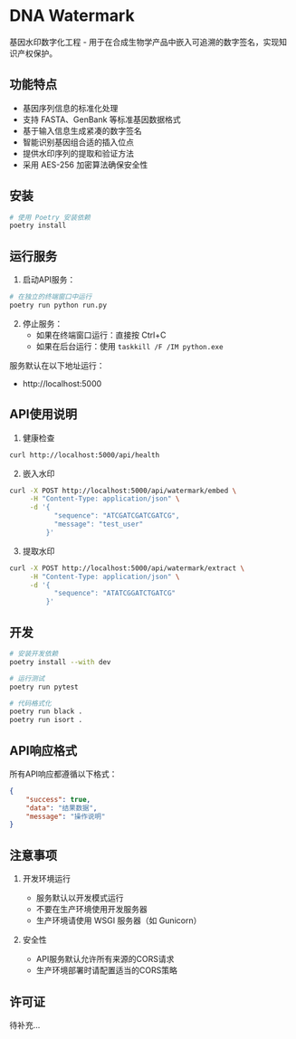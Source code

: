 # DNA Watermark

基因水印数字化工程 - 用于在合成生物学产品中嵌入可追溯的数字签名，实现知识产权保护。

## 功能特点

- 基因序列信息的标准化处理
- 支持 FASTA、GenBank 等标准基因数据格式
- 基于输入信息生成紧凑的数字签名
- 智能识别基因组合适的插入位点
- 提供水印序列的提取和验证方法
- 采用 AES-256 加密算法确保安全性

## 安装

```bash
# 使用 Poetry 安装依赖
poetry install
```

## 运行服务

1. 启动API服务：
```bash
# 在独立的终端窗口中运行
poetry run python run.py
```

2. 停止服务：
   - 如果在终端窗口运行：直接按 Ctrl+C
   - 如果在后台运行：使用 `taskkill /F /IM python.exe`

服务默认在以下地址运行：
- http://localhost:5000

## API使用说明

1. 健康检查
```bash
curl http://localhost:5000/api/health
```

2. 嵌入水印
```bash
curl -X POST http://localhost:5000/api/watermark/embed \
     -H "Content-Type: application/json" \
     -d '{
           "sequence": "ATCGATCGATCGATCG",
           "message": "test_user"
         }'
```

3. 提取水印
```bash
curl -X POST http://localhost:5000/api/watermark/extract \
     -H "Content-Type: application/json" \
     -d '{
           "sequence": "ATATCGGATCTGATCG"
         }'
```

## 开发

```bash
# 安装开发依赖
poetry install --with dev

# 运行测试
poetry run pytest

# 代码格式化
poetry run black .
poetry run isort .
```

## API响应格式

所有API响应都遵循以下格式：
```json
{
    "success": true,
    "data": "结果数据",
    "message": "操作说明"
}
```

## 注意事项

1. 开发环境运行
   - 服务默认以开发模式运行
   - 不要在生产环境使用开发服务器
   - 生产环境请使用 WSGI 服务器（如 Gunicorn）

2. 安全性
   - API服务默认允许所有来源的CORS请求
   - 生产环境部署时请配置适当的CORS策略

## 许可证

待补充...
